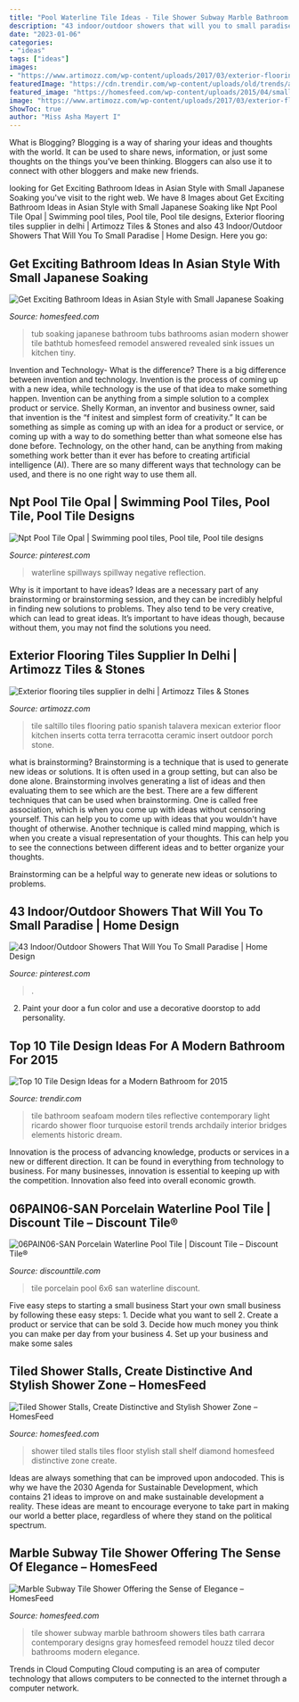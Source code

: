 ```yaml
---
title: "Pool Waterline Tile Ideas - Tile Shower Subway Marble Bathroom Showers Tiles Bath Carrara Contemporary Designs Gray Homesfeed Remodel Houzz Tiled Decor Bathrooms Modern Elegance"
description: "43 indoor/outdoor showers that will you to small paradise"
date: "2023-01-06"
categories:
- "ideas"
tags: ["ideas"]
images:
- "https://www.artimozz.com/wp-content/uploads/2017/03/exterior-flooring-terracotta-tiles-2.jpg"
featuredImage: "https://cdn.trendir.com/wp-content/uploads/old/trends/assets_c/2015/03/seafoam-reflective-tile-1-thumb-970xauto-52611.jpg"
featured_image: "https://homesfeed.com/wp-content/uploads/2015/04/small-tiles-floor-and-large-diamond-cut-shape-tiles-for-shower-wall-small-single-floating-shelf-for-bathing-properties-a-planted-shower-head.jpg"
image: "https://www.artimozz.com/wp-content/uploads/2017/03/exterior-flooring-terracotta-tiles-2.jpg"
ShowToc: true
author: "Miss Asha Mayert I"
---
```



What is Blogging?
Blogging is a way of sharing your ideas and thoughts with the world. It can be used to share news, information, or just some thoughts on the things you’ve been thinking. Bloggers can also use it to connect with other bloggers and make new friends.

	

		
looking for Get Exciting Bathroom Ideas in Asian Style with Small Japanese Soaking you've visit to the right web. We have 8 Images about Get Exciting Bathroom Ideas in Asian Style with Small Japanese Soaking like Npt Pool Tile Opal | Swimming pool tiles, Pool tile, Pool tile designs, Exterior flooring tiles supplier in delhi | Artimozz Tiles &amp; Stones and also 43 Indoor/Outdoor Showers That Will You To Small Paradise | Home Design. Here you go:
		
    
## Get Exciting Bathroom Ideas In Asian Style With Small Japanese Soaking

<img loading=lazy src="https://homesfeed.com/wp-content/uploads/2015/07/japanese-soaking-tub-small-in-silver-with-stairs-and-impressive-tile-on-bathroom-wall-suitable-for-small-bathroom-ideas.jpg" onerror="this.onerror=null;this.src='https://tse3.mm.bing.net/th?id=OIP.rH1LLNsyuJjFqND_dhEskgHaKw&amp;pid=15.1';" alt="Get Exciting Bathroom Ideas in Asian Style with Small Japanese Soaking">

_Source: homesfeed.com_

>tub soaking japanese bathroom tubs bathrooms asian modern shower tile bathtub homesfeed remodel answered revealed sink issues un kitchen tiny. 

	

Invention and Technology- What is the difference?
There is a big difference between invention and technology. Invention is the process of coming up with a new idea, while technology is the use of that idea to make something happen. Invention can be anything from a simple solution to a complex product or service. Shelly Korman, an inventor and business owner, said that invention is the “f initest and simplest form of creativity.” It can be something as simple as coming up with an idea for a product or service, or coming up with a way to do something better than what someone else has done before. Technology, on the other hand, can be anything from making something work better than it ever has before to creating artificial intelligence (AI). There are so many different ways that technology can be used, and there is no one right way to use them all.

    
## Npt Pool Tile Opal | Swimming Pool Tiles, Pool Tile, Pool Tile Designs

<img loading=lazy src="https://i.pinimg.com/736x/bf/89/ec/bf89ec4848aaa246773e3aa98f674a80.jpg" onerror="this.onerror=null;this.src='https://tse1.mm.bing.net/th?id=OIP.32RXgwrdvfsOzBQ_ZVe6AQHaE8&amp;pid=15.1';" alt="Npt Pool Tile Opal | Swimming pool tiles, Pool tile, Pool tile designs">

_Source: pinterest.com_

>waterline spillways spillway negative reflection. 

	

Why is it important to have ideas?
Ideas are a necessary part of any brainstorming or brainstorming session, and they can be incredibly helpful in finding new solutions to problems. They also tend to be very creative, which can lead to great ideas. It’s important to have ideas though, because without them, you may not find the solutions you need.

    
## Exterior Flooring Tiles Supplier In Delhi | Artimozz Tiles &amp; Stones

<img loading=lazy src="https://www.artimozz.com/wp-content/uploads/2017/03/exterior-flooring-terracotta-tiles-2.jpg" onerror="this.onerror=null;this.src='https://tse4.mm.bing.net/th?id=OIP.Nc9EqGfDYHapqa6_c_7_9wHaLM&amp;pid=15.1';" alt="Exterior flooring tiles supplier in delhi | Artimozz Tiles &amp; Stones">

_Source: artimozz.com_

>tile saltillo tiles flooring patio spanish talavera mexican exterior floor kitchen inserts cotta terra terracotta ceramic insert outdoor porch stone. 

	

what is brainstorming?
Brainstorming is a technique that is used to generate new ideas or solutions. It is often used in a group setting, but can also be done alone. Brainstorming involves generating a list of ideas and then evaluating them to see which are the best.
There are a few different techniques that can be used when brainstorming. One is called free association, which is when you come up with ideas without censoring yourself. This can help you to come up with ideas that you wouldn't have thought of otherwise. Another technique is called mind mapping, which is when you create a visual representation of your thoughts. This can help you to see the connections between different ideas and to better organize your thoughts.

Brainstorming can be a helpful way to generate new ideas or solutions to problems.

    
## 43 Indoor/Outdoor Showers That Will You To Small Paradise | Home Design

<img loading=lazy src="https://i.pinimg.com/736x/3a/46/ea/3a46ea90670b72070cb07edcbf65d1b6.jpg" onerror="this.onerror=null;this.src='https://tse1.mm.bing.net/th?id=OIP.lqwYxh877HAWxXGv_auXpQHaLG&amp;pid=15.1';" alt="43 Indoor/Outdoor Showers That Will You To Small Paradise | Home Design">

_Source: pinterest.com_

>. 

	

2. Paint your door a fun color and use a decorative doorstop to add personality.

    
## Top 10 Tile Design Ideas For A Modern Bathroom For 2015

<img loading=lazy src="https://cdn.trendir.com/wp-content/uploads/old/trends/assets_c/2015/03/seafoam-reflective-tile-1-thumb-970xauto-52611.jpg" onerror="this.onerror=null;this.src='https://tse2.mm.bing.net/th?id=OIP.RB0IaACPQarrTwkhcech7AHaLF&amp;pid=15.1';" alt="Top 10 Tile Design Ideas for a Modern Bathroom for 2015">

_Source: trendir.com_

>tile bathroom seafoam modern tiles reflective contemporary light ricardo shower floor turquoise estoril trends archdaily interior bridges elements historic dream. 

	

Innovation is the process of advancing knowledge, products or services in a new or different direction. It can be found in everything from technology to business. For many businesses, innovation is essential to keeping up with the competition. Innovation also feed into overall economic growth.

    
## 06PAIN06-SAN Porcelain Waterline Pool Tile | Discount Tile – Discount Tile®

<img loading=lazy src="http://cdn.shopify.com/s/files/1/1706/6759/products/Porcelain-Waterline-Pool-Tile-6x6-Glazed-Orange-Grey-Gray-Discount-Tile_800x.jpg?v=1551978822" onerror="this.onerror=null;this.src='https://tse3.mm.bing.net/th?id=OIP.lucq_iyxRahFnCFmkANu6wHaLO&amp;pid=15.1';" alt="06PAIN06-SAN Porcelain Waterline Pool Tile | Discount Tile – Discount Tile®">

_Source: discounttile.com_

>tile porcelain pool 6x6 san waterline discount. 

	

Five easy steps to starting a small business
Start your own small business by following these easy steps: 1. Decide what you want to sell 2. Create a product or service that can be sold 3. Decide how much money you think you can make per day from your business 4. Set up your business and make some sales 
    
## Tiled Shower Stalls, Create Distinctive And Stylish Shower Zone – HomesFeed

<img loading=lazy src="https://homesfeed.com/wp-content/uploads/2015/04/small-tiles-floor-and-large-diamond-cut-shape-tiles-for-shower-wall-small-single-floating-shelf-for-bathing-properties-a-planted-shower-head.jpg" onerror="this.onerror=null;this.src='https://tse4.mm.bing.net/th?id=OIP.r0zA-KUm2WuVWhwL_2OczQHaLH&amp;pid=15.1';" alt="Tiled Shower Stalls, Create Distinctive and Stylish Shower Zone – HomesFeed">

_Source: homesfeed.com_

>shower tiled stalls tiles floor stylish stall shelf diamond homesfeed distinctive zone create. 

	

Ideas are always something that can be improved upon andocoded. This is why we have the 2030 Agenda for Sustainable Development, which contains 21 ideas to improve on and make sustainable development a reality. These ideas are meant to encourage everyone to take part in making our world a better place, regardless of where they stand on the political spectrum.

    
## Marble Subway Tile Shower Offering The Sense Of Elegance – HomesFeed

<img loading=lazy src="https://homesfeed.com/wp-content/uploads/2015/09/marble-subway-tile-shower-for-modern-bathroom-ideas-with-glass-divider-and-modern-shower-faucets.jpg" onerror="this.onerror=null;this.src='https://tse1.mm.bing.net/th?id=OIP.QX4qeRa3GdWvie5W4KvFMgHaLH&amp;pid=15.1';" alt="Marble Subway Tile Shower Offering the Sense of Elegance – HomesFeed">

_Source: homesfeed.com_

>tile shower subway marble bathroom showers tiles bath carrara contemporary designs gray homesfeed remodel houzz tiled decor bathrooms modern elegance. 

	

Trends in Cloud Computing
Cloud computing is an area of computer technology that allows computers to be connected to the internet through a computer network.


